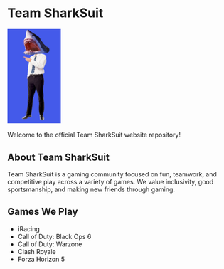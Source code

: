 # Team SharkSuit

<img src="sharksuit.png" alt="Team SharkSuit Logo" width="120">

Welcome to the official Team SharkSuit website repository!

## About Team SharkSuit
Team SharkSuit is a gaming community focused on fun, teamwork, and competitive play across a variety of games. We value inclusivity, good sportsmanship, and making new friends through gaming.

## Games We Play
- iRacing
- Call of Duty: Black Ops 6
- Call of Duty: Warzone
- Clash Royale
- Forza Horizon 5

